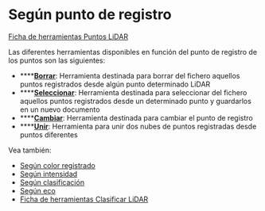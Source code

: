 # Según punto de registro

[Ficha de herramientas Puntos LiDAR](../../fichas-de-herramientas/untitled-253/)

Las diferentes herramientas disponibles en función del punto de registro de los puntos son las siguientes:

* \*\*\*\*[**Borrar**](untitled-32.md): Herramienta destinada para borrar del fichero aquellos puntos registrados desde algún punto determinado LiDAR
* \*\*\*\*[**Seleccionar**](untitled-197.md): Herramienta destinada para seleccionar del fichero aquellos puntos registrados desde un determinado punto y guardarlos en un nuevo documento
* \*\*\*\*[**Cambiar**](untitled-62.md): Herramienta destinada para cambiar el punto de registro
* \*\*\*\*[**Unir**](untitled-211.md): Herramienta para unir dos nubes de puntos registradas desde puntos diferentes

Vea también:

* [Según color registrado](../untitled-317/)
* [Según intensidad](../untitled-319/)
* [Según clasificación](../untitled-316/)
* [Según eco](../untitled-318/)
* [Ficha de herramientas Clasificar LiDAR](../../fichas-de-herramientas/untitled-245.md)

